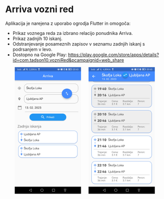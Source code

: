 # Arriva vozni red

Aplikacija je narejena z uporabo ogrodja Flutter in omogoča:
- Prikaz voznega reda za izbrano relacijo ponudnika Arriva.
- Prikaz zadnjih 10 iskanj.
- Odstranjevanje posameznih zapisov v seznamu zadnjih iskanj s podrsanjem v levo.
- Dostopno na Google Play: https://play.google.com/store/apps/details?id=com.tadson10.vozniRed&pcampaignid=web_share

<div style="text-align: center;">
    <img src="./zasloni/zaslon1.jpg" width="210" height="400" style="margin-right:20px;"/>
    <img src="./zasloni/zaslon2.jpg" width="210" height="400" /> 
</div> 



<!-- Deployment buildanje: 
flutter build apk --split-per-abi -t lib/src/screens/main.dart
flutter build apk -t lib/src/screens/main.dart
flutter install

ICONS:
flutter pub get
dart run flutter_launcher_icons 
 -->
